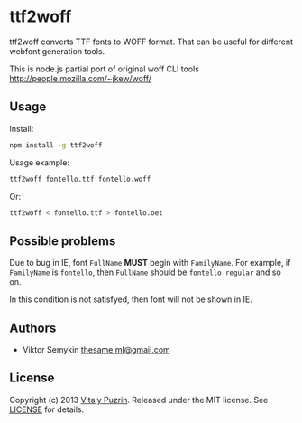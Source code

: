 ttf2woff
========

ttf2woff converts TTF fonts to WOFF format. That can be useful for different
webfont generation tools.

This is node.js partial port of original woff CLI tools
http://people.mozilla.com/~jkew/woff/


Usage
-----

Install:

``` bash
npm install -g ttf2woff
```

Usage example:

``` bash
ttf2woff fontello.ttf fontello.woff
```

Or:

``` bash
ttf2woff < fontello.ttf > fontello.oet
```


Possible problems
-----------------

Due to bug in IE, font `FullName` __MUST__ begin with `FamilyName`. For example,
if `FamilyName` is `fontello`, then `FullName` should be `fontello regular` and
so on.

In this condition is not satisfyed, then font will not be shown in IE.


Authors
-------

* Viktor Semykin <thesame.ml@gmail.com>


License
-------

Copyright (c) 2013 [Vitaly Puzrin](https://github.com/puzrin).
Released under the MIT license. See
[LICENSE](https://github.com/nodeca/ttf2woff/blob/master/LICENSE) for details.

